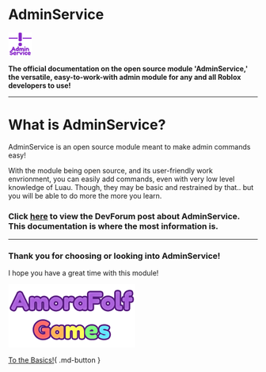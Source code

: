 # AdminService

![adminservice_icon](images/logos/temporary_icon.png)

**The official documentation on the open source module 'AdminService,' the versatile, easy-to-work-with admin module for any and all Roblox developers to use!**

---

# What is AdminService?

AdminService is an open source module meant to make admin commands easy!

With the module being open source, and its user-friendly work envrionment, you can easily add commands, even with very low level knowledge of Luau. Though, they may be basic and restrained by that.. but you will be able to do more the more you learn.

### Click [here](https://www.youtube.com) to view the DevForum post about AdminService. This documentation is where the most information is.

---

### Thank you for choosing or looking into AdminService!

I hope you have a great time with this module!

![amorafolfgames](images/logos/AmoraFolf_Games_256x128.png)

[To the Basics!](https://amorafolf.github.io/AdminService/basics/setup){ .md-button }
